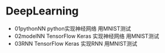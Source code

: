# DeepLearning

- 01pythonNN python实现神经网络 用MNIST测试
- 02modelNN TensorFlow Keras 实现神经网络 用MNIST测试
- 03RNN   TensorFlow Keras 实现RNN 用MNIST测试
